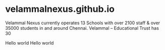 # velammalnexus.github.io
Velammal Nexus currently operates 13 Schools with over 2100 staff &amp; over 35000 students in and around Chennai. Velammal – Educational Trust has 30
<html>
<head>
</head>
<body>
<center></center>
Hello world
Hello world
</body>
</html>
